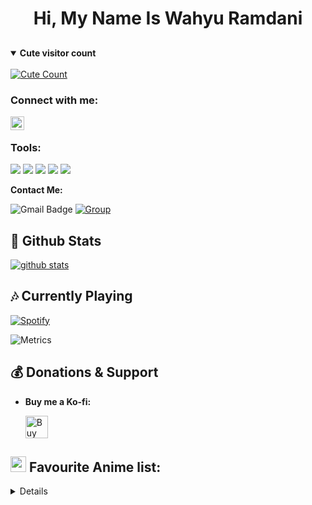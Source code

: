 <h1 align="center">Hi, My Name Is Wahyu Ramdani</h1>

##
<details open>
<summary><b>Cute visitor count</b></summary>
<br>
<a href="https://t.me/zenfrans"><img alt="Cute Count" src="https://count.getloli.com/get/@wahyu?theme=rule34" /></a>
</details>


### Connect with me:
[<img align="left" alt="Wahyu | Telegram" width="22px" src="https://cdn.jsdelivr.net/npm/simple-icons@v3/icons/telegram.svg" />][telegram]
<br />


[telegram]: https://t.me/zenfrans

### Tools:
<p>
    <img src="https://img.shields.io/badge/OS-Linux-blue?&logo=Linux" />
    <img src="https://img.shields.io/badge/OS-Windows-blue?&logo=Windows" />
    <img src="https://img.shields.io/badge/IDE-Xcode-blue?&logo=xcode" />
    <img src="https://img.shields.io/badge/Text%20Editor-Visual%20Studio%20Code-blue?&logo=visual%20studio%20code&logoColor=blue" />
    <img src="https://img.shields.io/badge/Sublime%20Text-gray?&logo=Sublime-Text" />
</p>


**Contact Me:**

![Gmail Badge](https://img.shields.io/badge/-wahyusaputraramdani587@gmail.com-c14438?style=flat-square&logo=Gmail&logoColor=white&link=wahyusaputraramdani587@gmail.com)
[![Group](https://img.shields.io/badge/dynamic/json?logo=telegram&label=%40OkaeriUserbot&labelColor=282c34&suffix=+members&color=2CA5E0&query=%24.data.totalSubs&url=https%3A%2F%2Fapi.spencerwoo.com%2Fsubstats%2F%3Fsource%3Dtelegram%26queryKey%3DOkaeriUserbot&longCache=true%22)](https://t.me/OkaeriUserbot)

##  🐙 **Github Stats**

[![github stats](https://github-readme-stats.vercel.app/api?username=Wahyu213&show_icons=true&theme=radical&count_private=true&include_all_commits=true)](https://github.com/Wahyu213)


</details>

##  🎶 **Currently Playing**
[![Spotify](https://spotify.pokurt.me/api/spotify)](https://open.spotify.com/user/316ps7xfvhwyjdsy5ugzhmfxhl74?si=c5977142845842bc)

![Metrics](https://metrics.lecoq.io/Wahyu213?template=classic&repositories.forks=true&languages=1&languages.colors=github&languages.threshold=0%25&config.timezone=Asia%2FJakarta)



</details>

## 💰 **Donations & Support**

- **Buy me a Ko-fi:**
  
  <a href='https://trakteer.id/wahyu-z1ch6' target='_blank'><img height='25' style='border:0px;height:36px;' src='https://az743702.vo.msecnd.net/cdn/kofi1.png?v=a&w=144' border='0' alt='Buy Me a Coffee at ko-fi.com' /></a>
 
## <img src="https://i.redd.it/nwu0335ccoz41.png" width="25px"> **Favourite Anime list:**
<details>
<!-- anilist_start-->
 • <a href="https://anilist.co/anime/21087">One Punch Man<a><br>
 • <a href="https://anilist.co/anime/97668">One Punch Man 2<a><br>
 • <a href="https://anilist.co/anime/21416">One Punch Man OVA<a><br>
 • <a href="https://anilist.co/anime/21355">Re:Zero kara Hajimeru Isekai Seikatsu<a><br>
 • <a href="https://anilist.co/anime/101759">Yakusoku no Neverland<a><br>
 • <a href="https://anilist.co/anime/108725">Yakusoku no Neverland 2<a><br>
 • <a href="https://anilist.co/anime/20853">Aldnoah.Zero 2<a><br>
 • <a href="https://anilist.co/anime/20632">Aldnoah.Zero<a><br>
 • <a href="https://anilist.co/anime/226">Elfen Lied<a><br>
 • <a href="https://anilist.co/anime/19603">Fate/stay night: Unlimited Blade Works<a><br>
 • <a href="https://anilist.co/anime/20792">Fate/stay night: Unlimited Blade Works 2nd Season<a><br>
 • <a href="https://anilist.co/anime/356">Fate/stay night<a><br>
 • <a href="https://anilist.co/anime/20791">Fate/stay night [Heaven's Feel] I. presage flower<a><br>
 <!-- anilist_end-->
 </details>  
    
 

